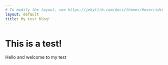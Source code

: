 ```yaml
---
# To modify the layout, see https://jekyllrb.com/docs/themes/#overriding-theme-defaults
layout: default
title: My test blog!
---
```

# This is a test!

Hello and welcome to my test

